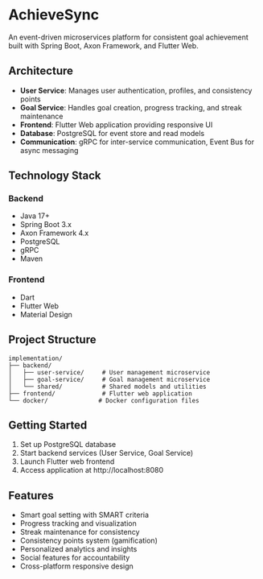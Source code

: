 # AchieveSync

An event-driven microservices platform for consistent goal achievement built with Spring Boot, Axon Framework, and Flutter Web.

## Architecture

- **User Service**: Manages user authentication, profiles, and consistency points
- **Goal Service**: Handles goal creation, progress tracking, and streak maintenance
- **Frontend**: Flutter Web application providing responsive UI
- **Database**: PostgreSQL for event store and read models
- **Communication**: gRPC for inter-service communication, Event Bus for async messaging

## Technology Stack

### Backend
- Java 17+
- Spring Boot 3.x
- Axon Framework 4.x
- PostgreSQL
- gRPC
- Maven

### Frontend
- Dart
- Flutter Web
- Material Design

## Project Structure

```
implementation/
├── backend/
│   ├── user-service/     # User management microservice
│   ├── goal-service/     # Goal management microservice
│   └── shared/           # Shared models and utilities
├── frontend/             # Flutter web application
└── docker/              # Docker configuration files
```

## Getting Started

1. Set up PostgreSQL database
2. Start backend services (User Service, Goal Service)
3. Launch Flutter web frontend
4. Access application at http://localhost:8080

## Features

- Smart goal setting with SMART criteria
- Progress tracking and visualization
- Streak maintenance for consistency
- Consistency points system (gamification)
- Personalized analytics and insights
- Social features for accountability
- Cross-platform responsive design